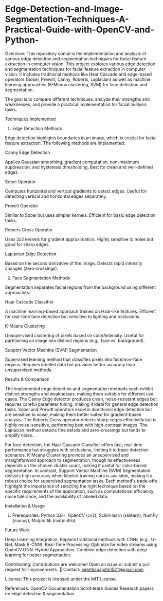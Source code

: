 # Edge-Detection-and-Image-Segmentation-Techniques-A-Practical-Guide-with-OpenCV-and-Python-
Overview: This repository contains the implementation and analysis of various edge detection and segmentation techniques for facial feature extraction in computer vision. This project explores various edge detection and segmentation techniques for facial feature extraction in computer vision. It includes traditional methods like Haar Cascade and edge-based operators (Sobel, Prewitt, Canny, Roberts, Laplacian) as well as machine learning approaches (K-Means clustering, SVM) for face detection and segmentation.

The goal is to compare different techniques, analyze their strengths and weaknesses, and provide a practical implementation for facial analysis tasks.

Techniques Implemented

1. Edge Detection Methods
   
Edge detection highlights boundaries in an image, which is crucial for facial feature extraction. The following methods are implemented:

Canny Edge Detection

Applies Gaussian smoothing, gradient computation, non-maximum suppression, and hysteresis thresholding.
Best for clean and well-defined edges.

Sobel Operator

Computes horizontal and vertical gradients to detect edges.
Useful for detecting vertical and horizontal edges separately.

Prewitt Operator

Similar to Sobel but uses simpler kernels.
Efficient for basic edge detection tasks.

Roberts Cross Operator

Uses 2x2 kernels for gradient approximation.
Highly sensitive to noise but good for sharp edges.

Laplacian Edge Detection

Based on the second derivative of the image.
Detects rapid intensity changes (zero-crossings).

2. Face Segmentation Methods

Segmentation separates facial regions from the background using different approaches:

Haar Cascade Classifier

A machine learning-based approach trained on Haar-like features.
Efficient for real-time face detection but sensitive to lighting and occlusions.

K-Means Clustering

Unsupervised clustering of pixels based on color/intensity.
Useful for partitioning an image into distinct regions (e.g., face vs. background).

Support Vector Machine (SVM) Segmentation

Supervised learning method that classifies pixels into face/non-face regions.
Requires labeled data but provides better accuracy than unsupervised methods.

Results & Comparison

The implemented edge detection and segmentation methods each exhibit distinct strengths and weaknesses, making them suitable for different use cases. The Canny Edge detector produces clean, noise-resistant edges but requires careful parameter tuning, making it ideal for general edge detection tasks. Sobel and Prewitt operators excel in directional edge detection but are sensitive to noise, making them better suited for gradient-based analysis. The Roberts Cross operator detects sharp edges effectively but is highly noise-sensitive, performing best with high-contrast images. The Laplacian method detects fine details and zero-crossings but tends to amplify noise.

For face detection, the Haar Cascade Classifier offers fast, real-time performance but struggles with occlusions, limiting it to basic detection scenarios. K-Means Clustering provides an unsupervised and straightforward approach to segmentation, though its effectiveness depends on the chosen cluster count, making it useful for color-based segmentation. In contrast, Support Vector Machine (SVM) Segmentation delivers high accuracy when labeled training data is available, making it a robust choice for supervised segmentation tasks. Each method's trade-offs highlight the importance of selecting the right technique based on the specific requirements of the application, such as computational efficiency, noise tolerance, and the availability of labeled data.

Installation & Usage

1. Prerequisites:
   Python 3.8+, OpenCV (cv2), Scikit-learn (sklearn), NumPy (numpy), Matplotlib (matplotlib)

Future Work

Deep Learning Integration: Replace traditional methods with CNNs (e.g., U-Net, Mask R-CNN).
Real-Time Processing: Optimize for video streams using OpenCV DNN.
Hybrid Approaches: Combine edge detection with deep learning for better segmentation.

Contributing:
Contributions are welcome! Open an issue or submit a pull request for improvements.
📧 Contact: keerthanajothi1521@gmail.com

License:
This project is licensed under the MIT License.

References:
OpenCV Documentation
Scikit-learn Guides
Research papers on edge detection & segmentation



